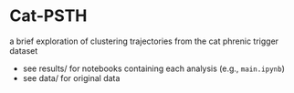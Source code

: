# Cat-PSTH
a brief exploration of clustering trajectories from the cat phrenic trigger dataset  
* see results/ for notebooks containing each analysis (e.g., `main.ipynb`)
* see data/ for original data
